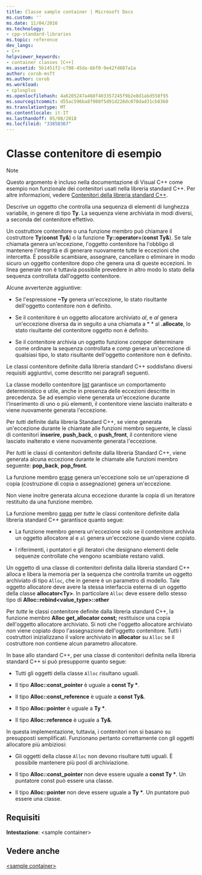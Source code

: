 ```yaml
---
title: Classe sample container | Microsoft Docs
ms.custom: ''
ms.date: 11/04/2016
ms.technology:
- cpp-standard-libraries
ms.topic: reference
dev_langs:
- C++
helpviewer_keywords:
- container classes [C++]
ms.assetid: 5b1451f2-c708-45da-bbf0-9e42fd687a1a
author: corob-msft
ms.author: corob
ms.workload:
- cplusplus
ms.openlocfilehash: 4a6205247a468f403357245f9b2e8d1abd558f95
ms.sourcegitcommit: d55ac596ba8f908f5d91d228dc070dad31cb8360
ms.translationtype: MT
ms.contentlocale: it-IT
ms.lasthandoff: 05/08/2018
ms.locfileid: "33858367"
---
```

# <a name="sample-container-class"></a>Classe contenitore di esempio

> [!NOTE]
> Questo argomento è incluso nella documentazione di Visual C++ come esempio non funzionale dei contenitori usati nella libreria standard C++. Per altre informazioni, vedere [Contenitori della libreria standard C++](../standard-library/stl-containers.md).

Descrive un oggetto che controlla una sequenza di elementi di lunghezza variabile, in genere di tipo **Ty**. La sequenza viene archiviata in modi diversi, a seconda del contenitore effettivo.

Un costruttore contenitore o una funzione membro può chiamare il costruttore **Ty**(**const Ty&**) o la funzione **Ty::operator=**(**const Ty&**). Se tale chiamata genera un'eccezione, l'oggetto contenitore ha l'obbligo di mantenere l'integrità e di generare nuovamente tutte le eccezioni che intercetta. È possibile scambiare, assegnare, cancellare o eliminare in modo sicuro un oggetto contenitore dopo che genera una di queste eccezioni. In linea generale non è tuttavia possibile prevedere in altro modo lo stato della sequenza controllata dall'oggetto contenitore.

Alcune avvertenze aggiuntive:

- Se l'espressione **~Ty** genera un'eccezione, lo stato risultante dell'oggetto contenitore non è definito.

- Se il contenitore è un oggetto allocatore archiviato *al*, e *al* genera un'eccezione diversa da in seguito a una chiamata a * * al **.allocate**, lo stato risultante del contenitore oggetto non è definito.

- Se il contenitore archivia un oggetto funzione *comp*per determinare come ordinare la sequenza controllata e *comp* genera un'eccezione di qualsiasi tipo, lo stato risultante dell'oggetto contenitore non è definito.

Le classi contenitore definite dalla libreria standard C++ soddisfano diversi requisiti aggiuntivi, come descritto nei paragrafi seguenti.

La classe modello contenitore [list](../standard-library/list-class.md) garantisce un comportamento deterministico e utile, anche in presenza delle eccezioni descritte in precedenza. Se ad esempio viene generata un'eccezione durante l'inserimento di uno o più elementi, il contenitore viene lasciato inalterato e viene nuovamente generata l'eccezione.

Per *tutti* definite dalla libreria Standard C++, se viene generata un'eccezione durante le chiamate alle funzioni membro seguente, le classi di contenitori **inserire**, **push_back**, o **push_front**, il contenitore viene lasciato inalterato e viene nuovamente generata l'eccezione.

Per *tutti* le classi di contenitori definite dalla libreria Standard C++, viene generata alcuna eccezione durante le chiamate alle funzioni membro seguente: **pop_back**, **pop_front**.

La funzione membro [erase](../standard-library/container-class-erase.md) genera un'eccezione solo se un'operazione di copia (costruzione di copia o assegnazione) genera un'eccezione.

Non viene inoltre generata alcuna eccezione durante la copia di un iteratore restituito da una funzione membro.

La funzione membro [swap](../standard-library/container-class-swap.md) per *tutte* le classi contenitore definite dalla libreria standard C++ garantisce quanto segue:

- La funzione membro genera un'eccezione solo se il contenitore archivia un oggetto allocatore al e `al` genera un'eccezione quando viene copiato.

- I riferimenti, i puntatori e gli iteratori che designano elementi delle sequenze controllate che vengono scambiate restano validi.

Un oggetto di una classe di contenitori definita dalla libreria standard C++ alloca e libera la memoria per la sequenza che controlla tramite un oggetto archiviato di tipo `Alloc`, che in genere è un parametro di modello. Tale oggetto allocatore deve avere la stessa interfaccia esterna di un oggetto della classe **allocator\<Ty>**. In particolare `Alloc` deve essere dello stesso tipo di **Alloc::rebind<value_type>::other**

Per *tutte* le classi contenitore definite dalla libreria standard C++, la funzione membro **Alloc get_allocator const;** restituisce una copia dell'oggetto allocatore archiviato. Si noti che l'oggetto allocatore archiviato *non* viene copiato dopo l'assegnazione dell'oggetto contenitore. Tutti i costruttori inizializzano il valore archiviato in **allocator** su `Alloc` se il costruttore non contiene alcun parametro allocatore.

In base allo standard C++, per una classe di contenitori definita nella libreria standard C++ si può presupporre quanto segue:

- Tutti gli oggetti della classe `Alloc` risultano uguali.

- Il tipo **Alloc::const_pointer** è uguale a **const Ty \***.

- Il tipo **Alloc::const_reference** è uguale a **const Ty&**.

- Il tipo **Alloc::pointer** è uguale a **Ty \***.

- Il tipo **Alloc::reference** è uguale a **Ty&**.

In questa implementazione, tuttavia, i contenitori non si basano su presupposti semplificati. Funzionano pertanto correttamente con gli oggetti allocatore più ambiziosi:

- Gli oggetti della classe `Alloc` non devono risultare tutti uguali. È possibile mantenere più pool di archiviazione.

- Il tipo **Alloc::const_pointer** non deve essere uguale a **const Ty \***. Un puntatore const può essere una classe.

- Il tipo **Alloc::pointer** non deve essere uguale a **Ty \***. Un puntatore può essere una classe.

## <a name="requirements"></a>Requisiti

**Intestazione**: \<sample container>

## <a name="see-also"></a>Vedere anche

[\<sample container>](../standard-library/sample-container.md)<br/>
